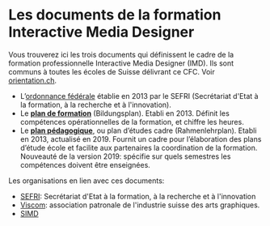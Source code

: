 # Les documents de la formation Interactive Media Designer

Vous trouverez ici les trois documents qui définissent le cadre de la formation professionnelle Interactive Media Designer (IMD). Ils sont communs à toutes les écoles de Suisse délivrant ce CFC. Voir [orientation.ch](https://www.orientation.ch/dyn/show/1900?id=45).

- L’[ordonnance fédérale](Ordonnance-SEFRI-IMD.pdf) établie en 2013 par le SEFRI (Secrétariat d'Etat à la formation, à la recherche et à l'innovation).
- Le **[plan de formation](Plan_de_Formation_IMD_2013.pdf)** (Bildungsplan). Etabli en 2013. Définit les compétences opérationnelles de la formation, et chiffre les heures.
- Le **[plan pédagogique](Plan_Pedagogique_IMD_2014.pdf)**, ou plan d’études cadre (Rahmenlehrplan). Etabli en 2013, actualisé en 2019. Fournit un cadre pour l’élaboration des plans d’étude école et facilite aux partenaires la coordination de la formation. Nouveauté de la version 2019: spécifie sur quels semestres les compétences doivent être enseignées.

Les organisations en lien avec ces documents:

- [SEFRI](https://www.sbfi.admin.ch/sbfi/fr/home.html): Secrétariat d'Etat à la formation, à la recherche et à l'innovation
- [Viscom](https://www.viscom.ch): association patronale de l'industrie suisse des arts graphiques. 
- [SIMD](http://www.simd.ch/)
